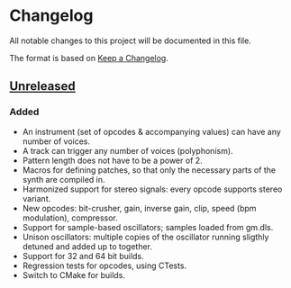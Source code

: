 # Changelog
All notable changes to this project will be documented in this file.

The format is based on [Keep a Changelog](https://keepachangelog.com/en/1.0.0/).

## [Unreleased]
### Added
- An instrument (set of opcodes & accompanying values) can have any number of voices.
- A track can trigger any number of voices (polyphonism).
- Pattern length does not have to be a power of 2.
- Macros for defining patches, so that only the necessary parts of the synth are compiled in.
- Harmonized support for stereo signals: every opcode supports stereo variant.
- New opcodes: bit-crusher, gain, inverse gain, clip, speed (bpm modulation), compressor.
- Support for sample-based oscillators; samples loaded from gm.dls.
- Unison oscillators: multiple copies of the oscillator running sligthly detuned and added up to together.
- Support for 32 and 64 bit builds.
- Regression tests for opcodes, using CTests.
- Switch to CMake for builds.

[Unreleased]: https://github.com/vsariola/sointu/compare/4klang-3.11...HEAD